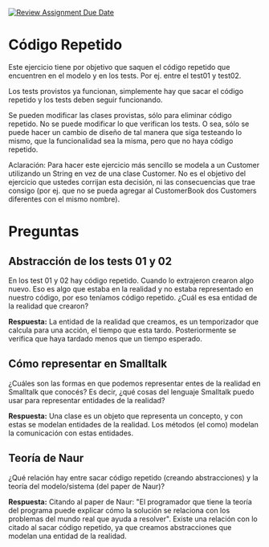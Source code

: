 [![Review Assignment Due Date](https://classroom.github.com/assets/deadline-readme-button-22041afd0340ce965d47ae6ef1cefeee28c7c493a6346c4f15d667ab976d596c.svg)](https://classroom.github.com/a/ESU_h1xF)
# Código Repetido

Este ejercicio tiene por objetivo que saquen el código repetido que encuentren en el modelo y en los tests. Por ej. entre el test01 y test02.

Los tests provistos ya funcionan, simplemente hay que sacar el código repetido y los tests deben seguir funcionando.

Se pueden modificar las clases provistas, sólo para eliminar código repetido. No se puede modificar lo que verifican los tests. O sea, sólo se puede hacer un cambio de diseño de tal manera que siga testeando lo mismo, que la funcionalidad sea la misma, pero que no haya código repetido.

Aclaración: Para hacer este ejercicio más sencillo se modela a un Customer utilizando un String en vez de una clase Customer. No es el objetivo del ejercicio que ustedes corrijan esta decisión, ni las consecuencias que trae consigo (por ej. que no se pueda agregar al CustomerBook dos Customers diferentes con el mismo nombre).


# Preguntas

## Abstracción de los tests 01 y 02 

En los test 01 y 02 hay código repetido. Cuando lo extrajeron crearon algo nuevo. Eso es algo que estaba en la realidad y no estaba representado en nuestro código, por eso teníamos código repetido. ¿Cuál es esa entidad de la realidad que crearon?

<b>Respuesta:</b> La entidad de la realidad que creamos, es un temporizador que calcula para una acción, el tiempo que esta tardo. Posteriormente se verifica que haya tardado menos que un tiempo esperado.

## Cómo representar en Smalltalk

¿Cuáles son las formas en que podemos representar entes de la realidad en Smalltalk que conocés? Es decir, ¿qué cosas del lenguaje Smalltalk puedo usar para representar entidades de la realidad?

<b>Respuesta:</b> Una clase es un objeto que representa un concepto, y con estas se modelan entidades de la realidad. Los métodos (el como) modelan la comunicación con estas entidades.

## Teoría de Naur

¿Qué relación hay entre sacar código repetido (creando abstracciones) y la teoría del modelo/sistema (del paper de Naur)?

<b>Respuesta:</b> Citando al paper de Naur: "El programador que tiene la teoría del programa puede explicar cómo la solución se relaciona con los problemas del mundo real que ayuda a resolver". Existe una relación con lo citado al sacar código repetido, ya que creamos abstracciones que modelan una entidad de la realidad.